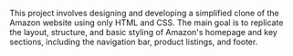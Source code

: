 This project involves designing and developing a simplified clone of the Amazon website using only HTML and CSS. The main goal is to replicate the layout, structure, and basic styling of Amazon's homepage and key sections, including the navigation bar, product listings, and footer. 

